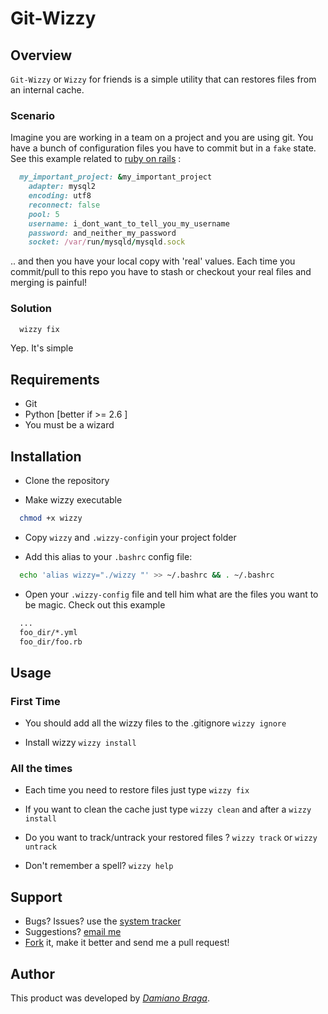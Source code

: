 # Git-Wizzy
 
## Overview

`Git-Wizzy` or `Wizzy` for friends is a simple utility that can restores files from an internal cache.

### Scenario

Imagine you are working in a team on a project and you are using git.
You have a bunch of configuration files you have to commit but in a `fake` state.
See this example related to [ruby on rails](https://github.com/rails/rails) :

```ruby
  my_important_project: &my_important_project
    adapter: mysql2
    encoding: utf8
    reconnect: false
    pool: 5
    username: i_dont_want_to_tell_you_my_username
    password: and_neither_my_password
    socket: /var/run/mysqld/mysqld.sock
```
.. and then you have your local copy with 'real' values.
Each time you commit/pull to this repo you have to stash or checkout your real files and merging is painful!

### Solution

```bash
  wizzy fix
```
Yep. It's simple

## Requirements

- Git
- Python [better if >= 2.6 ]
- You must be a wizard 
 
## Installation

- Clone the repository

- Make wizzy executable

```bash
  chmod +x wizzy
```

- Copy `wizzy` and `.wizzy-config`in your project folder

- Add this alias to your `.bashrc` config file:

```bash
  echo 'alias wizzy="./wizzy "' >> ~/.bashrc && . ~/.bashrc
```

- Open your `.wizzy-config` file and tell him what are the files you want to be magic. Check out this example 

```bash
  ...
  foo_dir/*.yml
  foo_dir/foo.rb
```
## Usage

### First Time

- You should add all the wizzy files to the .gitignore
  `wizzy ignore`
    
- Install wizzy
  `wizzy install`

### All the times

- Each time you need to restore files just type 
`wizzy fix`

- If you want to clean the cache just type
`wizzy clean` and after a `wizzy install`

- Do you want to track/untrack your restored files ?
`wizzy track` or `wizzy untrack`

- Don't remember a spell?
`wizzy help`

## Support

- Bugs? Issues? use the [system tracker](https://github.com/dbraga/git-wizzy/issues) 
- Suggestions? [email me](mailto:damiano.braga@gmail.com)
- [Fork](https://github.com/dbraga/git-wizzy/fork) it, make it better and send me a pull request!
 
## Author
 
This product was developed by [*Damiano Braga*](https://github.com/dbraga).